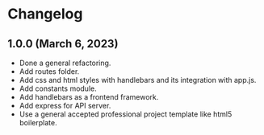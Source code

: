 # Changelog

## 1.0.0 (March 6, 2023)

* Done a general refactoring.
* Add routes folder.
* Add css and html styles with handlebars and its integration with app.js.
* Add constants module.
* Add handlebars as a frontend framework.
* Add express for API server.
* Use a general accepted professional project template like html5 boilerplate.